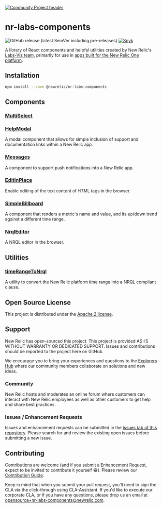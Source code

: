 [![Community Project header](https://github.com/newrelic/open-source-office/raw/master/examples/categories/images/Community_Project.png)](https://github.com/newrelic/open-source-office/blob/master/examples/categories/index.md#community-project)

# nr-labs-components

![GitHub release (latest SemVer including pre-releases)](https://img.shields.io/github/v/release/newrelic/nr-labs-components?include_prereleases&sort=semver) [![Snyk](https://snyk.io/test/github/newrelic/nr-labs-components/badge.svg)](https://snyk.io/test/github/newrelic/nr-labs-components)

A library of React components and helpful utilities created by New Relic's [Labs-Viz team](https://github.com/orgs/newrelic/teams/labs-viz), primarily for use in [apps built for the New Relic One platform](https://developer.newrelic.com/build-apps/).

## Installation

```bash
npm install --save @newrelic/nr-labs-components
```

## Components

### [MultiSelect](src/components/multi-select)

### [HelpModal](src/components/help-modal)
A modal component that allows for simple inclusion of support and documentation links within a New Relic app.

### [Messages](src/components/Messages)
A component to support push notifications into a New Relic app.

### [EditInPlace](src/components/edit-in-place)
Enable editing of the text content of HTML tags in the browser.

### [SimpleBillboard](src/components/simple-billboard)
A component that renders a metric's name and value, and its up/down trend against a different time range.

### [NrqlEditor](src/components/nrql-editor)
A NRQL editor in the browser.

## Utilities

### [timeRangeToNrql](src/utils/time-range-to-nrql/)
A utility to convert the New Relic platform time range into a NRQL compliant clause.

## Open Source License

This project is distributed under the [Apache 2 license](LICENSE).

## Support

New Relic has open-sourced this project. This project is provided AS-IS WITHOUT WARRANTY OR DEDICATED SUPPORT. Issues and contributions should be reported to the project here on GitHub.

We encourage you to bring your experiences and questions to the [Explorers Hub](https://discuss.newrelic.com) where our community members collaborate on solutions and new ideas.

### Community

New Relic hosts and moderates an online forum where customers can interact with New Relic employees as well as other customers to get help and share best practices.

### Issues / Enhancement Requests

Issues and enhancement requests can be submitted in the [Issues tab of this repository](./issues). Please search for and review the existing open issues before submitting a new issue.

## Contributing

Contributions are welcome (and if you submit a Enhancement Request, expect to be invited to contribute it yourself :grin:). Please review our [Contribution Guide](CONTRIBUTING.md).

Keep in mind that when you submit your pull request, you'll need to sign the CLA via the click-through using CLA-Assistant. If you'd like to execute our corporate CLA, or if you have any questions, please drop us an email at opensource+nr-labs-components@newrelic.com.

